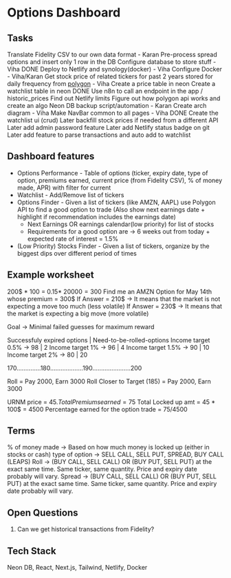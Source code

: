 # Options Dashboard
## Tasks
Translate Fidelity CSV to our own data format - Karan
    Pre-process spread options and insert only 1 row in the DB
Configure database to store stuff - Viha DONE
Deploy to Netlify and synology(docker) - Viha
Configure Docker - Viha/Karan
Get stock price of related tickers for past 2 years stored for daily frequency from [polygon](https://polygon.io/pricing) - Viha
    Create a price table in neon
    Create a watchlist table in neon DONE
    Use n8n to call an endpoint in the app / historic_prices
    Find out Netlify limits
    Figure out how polygon api works and create an algo
Neon DB backup script/automation - Karan
Create arch diagram - Viha
Make NavBar common to all pages - Viha DONE
Create the watchlist ui (crud)
Later backfill stock prices if needed from a different API
Later add admin password feature
Later add Netlify status badge on git 
Later add feature to parse transactions and auto add to watchlist

## Dashboard features
- Options Performance - Table of options (ticker, expiry date, type of option, premiums earned, current price (from Fidelity CSV), % of money made, APR) with filter for current
- Watchlist - Add/Remove list of tickers
- Options Finder - Given a list of tickers (like AMZN, AAPL) use Polygon API to find a good option to trade (Also show next earnings date + highlight if recommendation includes the earnings date)
    - Next Earnings OR earnings calendar(low priority) for list of stocks
    - Requirements for a good option are -> 6 weeks out from today + expected rate of interest = 1.5%
- (Low Priority) Stocks Finder - Given a list of tickers, organize by the biggest dips over different period of times

## Example worksheet
200$ * 100 = 0.15* $20000 = 300$
Find me an AMZN Option for May 14th whose premium = 300$
If Answer = 210$ -> It means that the market is not expecting a move too much (less volatile)
If Answer = 230$ -> It means that the market is expecting a big move (more volatile)

Goal -> Minimal failed guesses for maximum reward

Successfuly expired options | Need-to-be-rolled-options
Income target 0.5% -> 98 | 2
Income target 1% -> 96 | 4
Income target 1.5% -> 90 | 10
Income target 2% -> 80 | 20


170..............180...................190......................200

Roll = Pay 2000, Earn 3000
Roll Closer to Target (185) = Pay 2000, Earn 3000

URNM price = 45$.
Total Premiums earned = 75$
Total Locked up amt = 45 * 100$ = 4500
Percentage earned for the option trade = 75/4500


## Terms
% of money made -> Based on how much money is locked up (either in stocks or cash)
type of option -> SELL CALL, SELL PUT, SPREAD, BUY CALL (LEAPS)
Roll -> (BUY CALL, SELL CALL) OR (BUY PUT, SELL PUT) at the exact same time. Same ticker, same quantity. Price and expiry date probably will vary.
Spread -> (BUY CALL, SELL CALL) OR (BUY PUT, SELL PUT) at the exact same time. Same ticker, same quantity. Price and expiry date probably will vary.

## Open Questions
1. Can we get historical transactions from Fidelity?

## Tech Stack
Neon DB, React, Next.js, Tailwind, Netlify, Docker